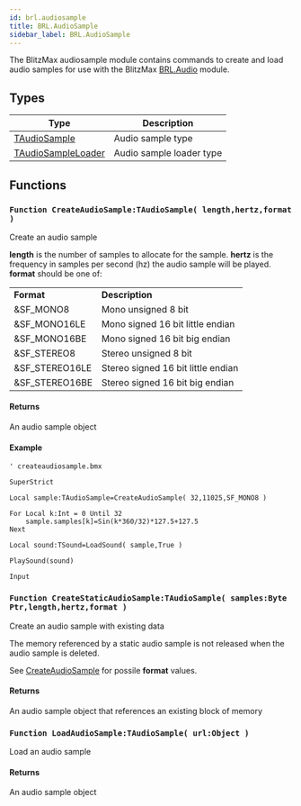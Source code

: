 ```yaml
---
id: brl.audiosample
title: BRL.AudioSample
sidebar_label: BRL.AudioSample
---
```



The BlitzMax audiosample module contains commands to create and load audio samples for
use with the BlitzMax [BRL.Audio](../../brl/brl_audio.md) module.


## Types
| Type | Description |
|---|---|
| [TAudioSample](../../brl/brl.audiosample/taudiosample) | Audio sample type |
| [TAudioSampleLoader](../../brl/brl.audiosample/taudiosampleloader) | Audio sample loader type |

## Functions

### `Function CreateAudioSample:TAudioSample( length,hertz,format )`

Create an audio sample


<b>length</b> is the number of samples to allocate for the sample. <b>hertz</b> is the frequency in samples per second (hz)
the audio sample will be played. <b>format</b> should be one of:

<table><tr><td> <b>Format</b></td><td><b>Description</b>
</td></tr><tr><td>  &SF_MONO8</td><td>Mono unsigned 8 bit
</td></tr><tr><td>  &SF_MONO16LE</td><td>Mono signed 16 bit little endian
</td></tr><tr><td>  &SF_MONO16BE</td><td>Mono signed 16 bit big endian
</td></tr><tr><td>  &SF_STEREO8</td><td>Stereo unsigned 8 bit
</td></tr><tr><td>  &SF_STEREO16LE</td><td>Stereo signed 16 bit little endian
</td></tr><tr><td>  &SF_STEREO16BE</td><td>Stereo signed 16 bit big endian</table>



#### Returns
An audio sample object


#### Example
```blitzmax
' createaudiosample.bmx

SuperStrict

Local sample:TAudioSample=CreateAudioSample( 32,11025,SF_MONO8 )

For Local k:Int = 0 Until 32
	sample.samples[k]=Sin(k*360/32)*127.5+127.5
Next

Local sound:TSound=LoadSound( sample,True )

PlaySound(sound)

Input
```

### `Function CreateStaticAudioSample:TAudioSample( samples:Byte Ptr,length,hertz,format )`

Create an audio sample with existing data


The memory referenced by a static audio sample is not released when the audio sample is
deleted.

See [CreateAudioSample](../../brl/brl.audiosample/#function-createaudiosample-taudiosample-length-hertz-format) for possile <b>format</b> values.


#### Returns
An audio sample object that references an existing block of memory



### `Function LoadAudioSample:TAudioSample( url:Object )`

Load an audio sample

#### Returns
An audio sample object



